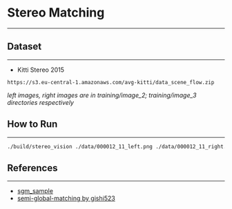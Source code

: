# Stereo Matching #
***

## Dataset ##
***

- Kitti Stereo 2015
```
https://s3.eu-central-1.amazonaws.com/avg-kitti/data_scene_flow.zip
```

*left images, right images are in training/image_2; training/image_3 directories respectively*

## How to Run ##
***

```bash
./build/stereo_vision ./data/000012_11_left.png ./data/000012_11_right.png
```

## References ##
***

- [sgm_sample](https://github.com/koichiHik/sgm_sample)
- [semi-global-matching by gishi523](https://github.com/gishi523/semi-global-matching)
